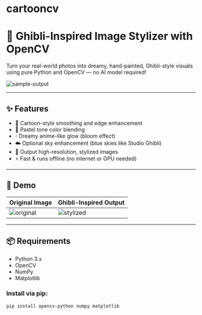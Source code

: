 # cartooncv
# 🎨 Ghibli-Inspired Image Stylizer with OpenCV

Turn your real-world photos into dreamy, hand-painted, Ghibli-style visuals using pure Python and OpenCV — no AI model required!

![sample-output](assets/sample_output.jpg) <!-- Replace with actual image if available -->

---

## ✨ Features

- 🌈 Cartoon-style smoothing and edge enhancement
- 🎨 Pastel tone color blending
- 💧 Dreamy anime-like glow (bloom effect)
- ☁️ Optional sky enhancement (blue skies like Studio Ghibli)
- 💾 Output high-resolution, stylized images
- ⚡ Fast & runs offline (no internet or GPU needed)

---

## 🧪 Demo

| Original Image | Ghibli-Inspired Output |
|----------------|------------------------|
| ![original](assets/original.jpg) | ![stylized](assets/stylized.jpg) |

---

## 📦 Requirements

- Python 3.x
- OpenCV
- NumPy
- Matplotlib

### Install via pip:
```bash
pip install opencv-python numpy matplotlib

